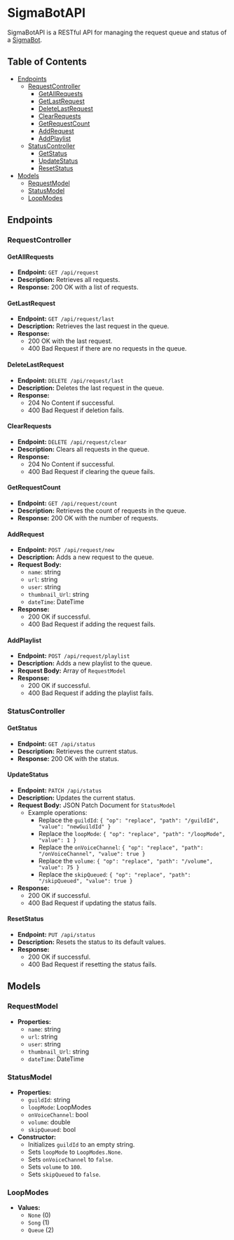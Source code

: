 # SigmaBotAPI

SigmaBotAPI is a RESTful API for managing the request queue and status of a [SigmaBot](https://github.com/boxeggg/SigmaBot).

## Table of Contents
- [Endpoints](#endpoints)
  - [RequestController](#requestcontroller)
    - [GetAllRequests](#getallrequests)
    - [GetLastRequest](#getlastrequest)
    - [DeleteLastRequest](#deletelastrequest)
    - [ClearRequests](#clearrequests)
    - [GetRequestCount](#getrequestcount)
    - [AddRequest](#addrequest)
    - [AddPlaylist](#addplaylist)
  - [StatusController](#statuscontroller)
    - [GetStatus](#getstatus)
    - [UpdateStatus](#updatestatus)
    - [ResetStatus](#resetstatus)
- [Models](#models)
  - [RequestModel](#requestmodel)
  - [StatusModel](#statusmodel)
  - [LoopModes](#loopmodes)

## Endpoints

### RequestController

#### GetAllRequests
- **Endpoint:** `GET /api/request`
- **Description:** Retrieves all requests.
- **Response:** 200 OK with a list of requests.

#### GetLastRequest
- **Endpoint:** `GET /api/request/last`
- **Description:** Retrieves the last request in the queue.
- **Response:**
  - 200 OK with the last request.
  - 400 Bad Request if there are no requests in the queue.

#### DeleteLastRequest
- **Endpoint:** `DELETE /api/request/last`
- **Description:** Deletes the last request in the queue.
- **Response:**
  - 204 No Content if successful.
  - 400 Bad Request if deletion fails.

#### ClearRequests
- **Endpoint:** `DELETE /api/request/clear`
- **Description:** Clears all requests in the queue.
- **Response:**
  - 204 No Content if successful.
  - 400 Bad Request if clearing the queue fails.

#### GetRequestCount
- **Endpoint:** `GET /api/request/count`
- **Description:** Retrieves the count of requests in the queue.
- **Response:** 200 OK with the number of requests.

#### AddRequest
- **Endpoint:** `POST /api/request/new`
- **Description:** Adds a new request to the queue.
- **Request Body:**
  - `name`: string
  - `url`: string
  - `user`: string
  - `thumbnail_Url`: string
  - `dateTime`: DateTime
- **Response:**
  - 200 OK if successful.
  - 400 Bad Request if adding the request fails.

#### AddPlaylist
- **Endpoint:** `POST /api/request/playlist`
- **Description:** Adds a new playlist to the queue.
- **Request Body:** Array of `RequestModel`
- **Response:**
  - 200 OK if successful.
  - 400 Bad Request if adding the playlist fails.

### StatusController

#### GetStatus
- **Endpoint:** `GET /api/status`
- **Description:** Retrieves the current status.
- **Response:** 200 OK with the status.

#### UpdateStatus
- **Endpoint:** `PATCH /api/status`
- **Description:** Updates the current status.
- **Request Body:** JSON Patch Document for `StatusModel`
  - Example operations:
    - Replace the `guildId`: `{ "op": "replace", "path": "/guildId", "value": "newGuildId" }`
    - Replace the `loopMode`: `{ "op": "replace", "path": "/loopMode", "value": 1 }`
    - Replace the `onVoiceChannel`: `{ "op": "replace", "path": "/onVoiceChannel", "value": true }`
    - Replace the `volume`: `{ "op": "replace", "path": "/volume", "value": 75 }`
    - Replace the `skipQueued`: `{ "op": "replace", "path": "/skipQueued", "value": true }`
- **Response:**
  - 200 OK if successful.
  - 400 Bad Request if updating the status fails.

#### ResetStatus
- **Endpoint:** `PUT /api/status`
- **Description:** Resets the status to its default values.
- **Response:**
  - 200 OK if successful.
  - 400 Bad Request if resetting the status fails.

## Models

### RequestModel
- **Properties:**
  - `name`: string
  - `url`: string
  - `user`: string
  - `thumbnail_Url`: string
  - `dateTime`: DateTime

### StatusModel
- **Properties:**
  - `guildId`: string
  - `loopMode`: LoopModes
  - `onVoiceChannel`: bool
  - `volume`: double
  - `skipQueued`: bool
- **Constructor:**
  - Initializes `guildId` to an empty string.
  - Sets `loopMode` to `LoopModes.None`.
  - Sets `onVoiceChannel` to `false`.
  - Sets `volume` to `100`.
  - Sets `skipQueued` to `false`.

### LoopModes
- **Values:**
  - `None` (0)
  - `Song` (1)
  - `Queue` (2)
